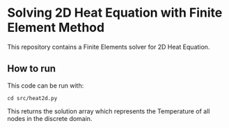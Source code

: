 # Solving 2D Heat Equation with Finite Element Method

This repository contains a Finite Elements solver for 2D Heat Equation.

## How to run
This code can be run with:

`cd src/heat2d.py`

This returns the solution array which represents the Temperature of all nodes in the discrete domain. 